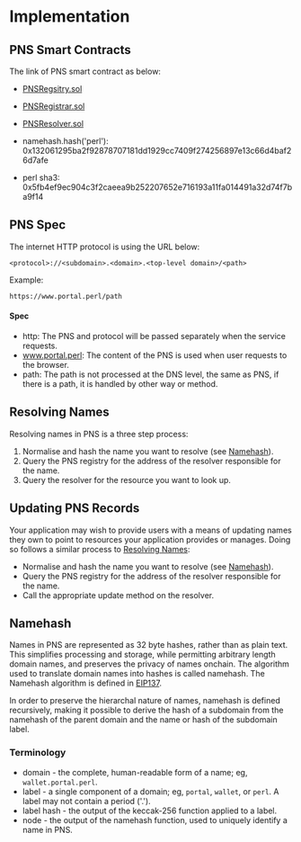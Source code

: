 # Implementation

## PNS Smart Contracts

The link of PNS smart contract as below:
- [PNSRegsitry.sol](../pns/PNSRegistry.sol)
- [PNSRegistrar.sol](../pns/PNSRegistrar.sol)
- [PNSResolver.sol](../pns/PNSResolver.sol)

- namehash.hash('perl'): 0x132061295ba2f92878707181dd1929cc7409f274256897e13c66d4baf26d7afe
- perl sha3: 0x5fb4ef9ec904c3f2caeea9b252207652e716193a11fa014491a32d74f7ba9f14

## PNS Spec

The internet HTTP protocol is using the URL below:

```
<protocol>://<subdomain>.<domain>.<top-level domain>/<path>
```

Example:
```
https://www.portal.perl/path
```

#### Spec
- http: The PNS and protocol will be passed separately when the service requests.
- www.portal.perl: The content of the PNS is used when user requests to the browser.
- path: The path is not processed at the DNS level, the same as PNS, if there is a path, it is handled by other way or method.

## Resolving Names
Resolving names in PNS is a three step process:
1. Normalise and hash the name you want to resolve (see [Namehash](#namehash)).
2. Query the PNS registry for the address of the resolver responsible for the name.
3. Query the resolver for the resource you want to look up.

## Updating PNS Records
Your application may wish to provide users with a means of updating names they own to point to resources your application provides or manages. Doing so follows a similar process to [Resolving Names](#resolving-names):

- Normalise and hash the name you want to resolve (see [Namehash](#namehash)).
- Query the PNS registry for the address of the resolver responsible for the name.
- Call the appropriate update method on the resolver.

## Namehash
Names in PNS are represented as 32 byte hashes, rather than as plain text. This simplifies processing and storage, while permitting arbitrary length domain names, and preserves the privacy of names onchain. The algorithm used to translate domain names into hashes is called namehash. The Namehash algorithm is defined in [EIP137](https://github.com/ethereum/EIPs/blob/master/EIPS/eip-137.md).

In order to preserve the hierarchal nature of names, namehash is defined recursively, making it possible to derive the hash of a subdomain from the namehash of the parent domain and the name or hash of the subdomain label.

### Terminology
- domain - the complete, human-readable form of a name; eg, `wallet.portal.perl`.
- label - a single component of a domain; eg, `portal`, `wallet`, or `perl`. A label may not contain a period ('.').
- label hash - the output of the keccak-256 function applied to a label.
- node - the output of the namehash function, used to uniquely identify a name in PNS.
